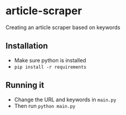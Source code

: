 # article-scraper

Creating an article scraper based on keywords

## Installation

- Make sure python is installed
- `pip install -r requirements`

## Running it
- Change the URL and keywords in `main.py`
- Then run `python main.py`